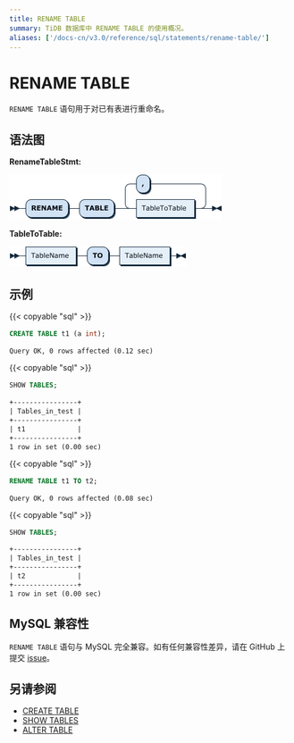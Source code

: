 ```yaml
---
title: RENAME TABLE
summary: TiDB 数据库中 RENAME TABLE 的使用概况。
aliases: ['/docs-cn/v3.0/reference/sql/statements/rename-table/']
---
```


# RENAME TABLE

`RENAME TABLE` 语句用于对已有表进行重命名。

## 语法图

**RenameTableStmt:**

![RenameTableStmt](/media/sqlgram/RenameTableStmt.png)

**TableToTable:**

![TableToTable](/media/sqlgram/TableToTable.png)

## 示例

{{< copyable "sql" >}}

```sql
CREATE TABLE t1 (a int);
```

```
Query OK, 0 rows affected (0.12 sec)
```

{{< copyable "sql" >}}

```sql
SHOW TABLES;
```

```
+----------------+
| Tables_in_test |
+----------------+
| t1             |
+----------------+
1 row in set (0.00 sec)
```

{{< copyable "sql" >}}

```sql
RENAME TABLE t1 TO t2;
```

```
Query OK, 0 rows affected (0.08 sec)
```

{{< copyable "sql" >}}

```sql
SHOW TABLES;
```

```
+----------------+
| Tables_in_test |
+----------------+
| t2             |
+----------------+
1 row in set (0.00 sec)
```

## MySQL 兼容性

`RENAME TABLE` 语句与 MySQL 完全兼容。如有任何兼容性差异，请在 GitHub 上提交 [issue](/report-issue.md)。

## 另请参阅

* [CREATE TABLE](/sql-statements/sql-statement-create-table.md)
* [SHOW TABLES](/sql-statements/sql-statement-show-tables.md)
* [ALTER TABLE](/sql-statements/sql-statement-alter-table.md)
